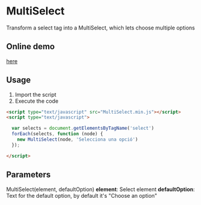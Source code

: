 # MultiSelect
Transform a select tag into a MultiSelect, which lets choose multiple options

## Online demo
[here](https://htmlpreview.github.io/?https://github.com/GerardRodes/MultiSelect/blob/master/index.html)

## Usage
1. Import the script  
2. Execute the code

```html
<script type="text/javascript" src="MultiSelect.min.js"></script>
<script type="text/javascript">

  var selects = document.getElementsByTagName('select')
  forEach(selects, function (node) {
    new MultiSelect(node, 'Selecciona una opció')
  });

</script>
```

## Parameters
MultiSelect(element, defaultOption)
**element**: Select element
**defaultOption**: Text for the default option, by default it's "Choose an option"
